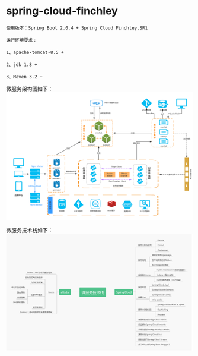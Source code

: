 # spring-cloud-finchley

    使用版本：Spring Boot 2.0.4 + Spring Cloud Finchley.SR1

    运行环境要求：

    1、apache-tomcat-8.5 +

    2、jdk 1.8 +

    3、Maven 3.2 +


   微服务架构图如下：
![Image text](https://github.com/xiaoyunz/spring-cloud-finchley/blob/master/img-folder/Spring%20Cloud%E5%BE%AE%E6%9C%8D%E5%8A%A1%E6%9E%B6%E6%9E%84%E5%9B%BE%EF%BC%88HA%EF%BC%89.jpg)

   微服务技术栈如下：
![Image text](https://raw.githubusercontent.com/xiaoyunz/spring-cloud-finchley/master/img-folder/%E5%BE%AE%E6%9C%8D%E5%8A%A1%E6%8A%80%E6%9C%AF%E6%A0%88.jpg)
